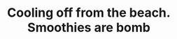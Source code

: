 ---
title: Cooling off from the beach. Smoothies are bomb 
category: blog
lat: 12.00115
lng: 102.29547
image: https://s3-us-west-2.amazonaws.com/travels2013/2014-01-25 21:37:06 PST.jpg
observation: 20140125213706PST
---